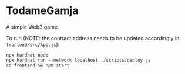 # TodameGamja

A simple Web3 game.

To run (NOTE: the contract address needs to be updated accordingly in `frontend/src/App.js`):

```shell
npx hardhat node
npx hardhat run --network localhost ./scripts/deploy.js
cd frontend && npm start
```

